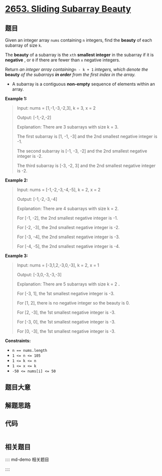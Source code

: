 # [2653. Sliding Subarray Beauty](https://leetcode.com/problems/sliding-subarray-beauty/)

## 题目

Given an integer array `nums` containing `n` integers, find the **beauty** of
each subarray of size `k`.

The **beauty** of a subarray is the `xth` **smallest integer** in the subarray
if it is **negative** , or `0` if there are fewer than `x` negative integers.

Return _an integer array containing_`n - k + 1` _integers, which denote the_
**beauty** _of the subarrays **in order** from the first index in the array._

  * A subarray is a contiguous **non-empty** sequence of elements within an array.



**Example 1:**

> Input: nums = [1,-1,-3,-2,3], k = 3, x = 2
> 
> Output: [-1,-2,-2]
> 
> Explanation: There are 3 subarrays with size k = 3. 
> 
> The first subarray is [1, -1, -3] and the 2nd smallest negative integer is -1. 
> 
> The second subarray is [-1, -3, -2] and the 2nd smallest negative integer is -2. 
> 
> The third subarray is [-3, -2, 3] and the 2nd smallest negative integer is -2.

**Example 2:**

> Input: nums = [-1,-2,-3,-4,-5], k = 2, x = 2
> 
> Output: [-1,-2,-3,-4]
> 
> Explanation: There are 4 subarrays with size k = 2.
> 
> For [-1, -2], the 2nd smallest negative integer is -1.
> 
> For [-2, -3], the 2nd smallest negative integer is -2.
> 
> For [-3, -4], the 2nd smallest negative integer is -3.
> 
> For [-4, -5], the 2nd smallest negative integer is -4. 

**Example 3:**

> Input: nums = [-3,1,2,-3,0,-3], k = 2, x = 1
> 
> Output: [-3,0,-3,-3,-3]
> 
> Explanation: There are 5 subarrays with size k = 2 **.**
> 
> For [-3, 1], the 1st smallest negative integer is -3.
> 
> For [1, 2], there is no negative integer so the beauty is 0.
> 
> For [2, -3], the 1st smallest negative integer is -3.
> 
> For [-3, 0], the 1st smallest negative integer is -3.
> 
> For [0, -3], the 1st smallest negative integer is -3.



**Constraints:**

  * `n == nums.length `
  * `1 <= n <= 105`
  * `1 <= k <= n`
  * `1 <= x <= k `
  * `-50 <= nums[i] <= 50 `


## 题目大意

## 解题思路

## 代码

```javascript

```

## 相关题目

:::: md-demo 相关题目

::::
